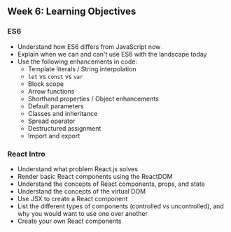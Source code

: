 ## Week 6: Learning Objectives 

### ES6

* Understand how ES6 differs from JavaScript now
* Explain when we can and can't use ES6 with the landscape today
* Use the following enhancements in code:
  - Template literals / String interpolation
  - `let` vs `const` vs `var`
  - Block scope
  - Arrow functions
  - Shorthand properties / Object enhancements
  - Default parameters
  - Classes and inheritance
  - Spread operator
  - Destructured assignment
  - Import and export

### React Intro

* Understand what problem React.js solves
* Render basic React components using the ReactDOM
* Understand the concepts of React components, props, and state
* Understand the concepts of the virtual DOM
* Use JSX to create a React component
* List the different types of components (controlled vs uncontrolled), and why you would want to use one over another
* Create your own React components

